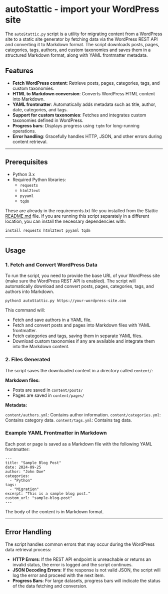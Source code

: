 # autoStattic - import your WordPress site

The `autoStattic.py` script is a utility for migrating content from a WordPress site to a static site generator by fetching data via the WordPress REST API and converting it to Markdown format. The script downloads posts, pages, categories, tags, authors, and custom taxonomies and saves them in a structured Markdown format, along with YAML frontmatter metadata.

## Features

- **Fetch WordPress content**: Retrieve posts, pages, categories, tags, and custom taxonomies.
- **HTML to Markdown conversion**: Converts WordPress HTML content into Markdown.
- **YAML frontmatter**: Automatically adds metadata such as title, author, date, categories, and tags.
- **Support for custom taxonomies**: Fetches and integrates custom taxonomies defined in WordPress.
- **Progress bars**: Displays progress using `tqdm` for long-running operations.
- **Error handling**: Gracefully handles HTTP, JSON, and other errors during content retrieval.

---

## Prerequisites

- Python 3.x
- Required Python libraries:
  - `requests`
  - `html2text`
  - `pyyaml`
  - `tqdm`

These are already in the requirements.txt file you installed from the Stattic [README.md](https://github.com/getstattic/stattic/main/README.md) file. If you are running this script separately in a different location, you can install the necessary dependencies with:

```
install requests html2text pyyaml tqdm
```

---

## Usage

### 1. Fetch and Convert WordPress Data

To run the script, you need to provide the base URL of your WordPress site (make sure the WordPress REST API is enabled). The script will automatically download and convert posts, pages, categories, tags, and authors into Markdown.

```
python3 autoStattic.py https://your-wordpress-site.com
```

This command will:

* Fetch and save authors in a YAML file.
* Fetch and convert posts and pages into Markdown files with YAML frontmatter.
* Fetch categories and tags, saving them in separate YAML files.
* Download custom taxonomies if any are available and integrate them into the Markdown content.

### 2. Files Generated

The script saves the downloaded content in a directory called `content/`:

**Markdown files:**

* Posts are saved in `content/posts/`
* Pages are saved in `content/pages/`

**Metadata:**

`content/authors.yml`: Contains author information.
`content/categories.yml`: Contains category data.
`content/tags.yml`: Contains tag data.

### Example YAML Frontmatter in Markdown

Each post or page is saved as a Markdown file with the following YAML frontmatter:

```
---
title: "Sample Blog Post"
date: 2024-09-25
author: "John Doe"
categories:
  - "Python"
tags:
  - "Migration"
excerpt: "This is a sample blog post."
custom_url: "sample-blog-post"
---
```

The body of the content is in Markdown format.

---

## Error Handling

The script handles common errors that may occur during the WordPress data retrieval process:

* **HTTP Errors**: If the REST API endpoint is unreachable or returns an invalid status, the error is logged and the script continues.
* **JSON Decoding Errors**: If the response is not valid JSON, the script will log the error and proceed with the next item.
* **Progress Bars**: For large datasets, progress bars will indicate the status of the data fetching and conversion.
